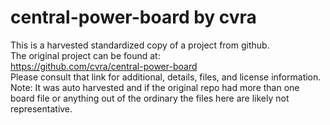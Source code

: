 
# central-power-board by cvra  
This is a harvested standardized copy of a project from github.  
The original project can be found at:  
https://github.com/cvra/central-power-board  
Please consult that link for additional, details, files, and license information.  
Note: It was auto harvested and if the original repo had more than one board file or anything out of the ordinary the files here are likely not representative.  
    